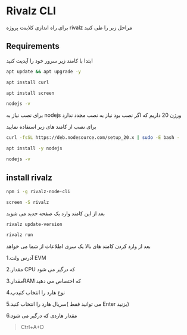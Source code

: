 # Rivalz CLI
برای راه اندازی کلاینت پروژه rivalz مراحل زیر را طی کنید


## Requirements


ابتدا با کامند زیر سرور خود را آپدیت کنید

```bash
apt update && apt upgrade -y
```



```bash
apt install curl
```

```bash
apt install screen
```
```bash
nodejs -v
```
برای نصب نیاز به nodejs ورژن 20 داریم که اگر نصب بود نیاز به نصب مجدد ندارد

برای نصب از کامند های زیر استفاده نمایید
```bash
curl -fsSL https://deb.nodesource.com/setup_20.x | sudo -E bash -
```



```bash
apt install -y nodejs
```


```bash
nodejs -v
```

## install rivalz



```bash
npm i -g rivalz-node-cli
```


```bash
screen -S rivalz
```
بعد از این کامند وارد یک صفحه جدید می شوید
```
rivalz update-version
```
```bash
rivalz run
```

بعد از وارد کردن کامند های بالا یک سری اطلاعات از شما می خواهد

1.آدرس ولت EVM

2.مقدار CPU که درگیر می شود
 
3.مقدارRAM که اختصاص می دهید

4.نوع هارد را انتخاب کنیدپ

5.سریال هارد را انتخاب کنید( می توانید فقط Enter بزنید)

6.مقدار هاردی که درگیر می شود


>Ctrl+A+D
>



